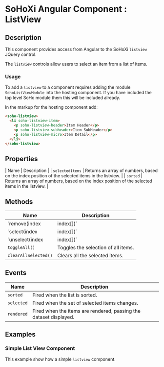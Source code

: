 # SoHoXi Angular Component : ListView

## Description

This component provides access from Angular to the SoHoXi `listview` JQuery control.

The `listview` controls allow users to select an item from a list of items. 

### Usage

To add a `listview` to a component requires adding the module `SohoListViewModule` into the hosting component.  If you have included the top level SoHo module them this will be included already.

In the markup for the hosting component add:

```html
<soho-listview>
  <li soho-listview-item>
    <p soho-listview-header>Item Header</p>
    <p soho-listview-subheader>Item SubHeader</p>
    <p soho-listview-micro>Item Detail</p>
  </li>
</soho-listview>
```


## Properties

| Name | Description |
| `selectedItems` | Returns an array of numbers, based on the index position of the selected items in the listview. |
| `sorted` | Returns an array of numbers, based on the index position of the selected items in the listview. |



## Methods

| Name | Description |
| --- | --- |
| `remove(index | index[])` | Remove the item(s) at the given index (or indices) from the listview. |
| `select(index | index[])` | Select the item(s) at the given index (or indices) from the listview. |
| `unselect(index | index[])` | Unselect the item(s) at the given index (or indices) from the listview. |
| `toggleAll()` | Toggles the selection of all items. |
| `clearAllSelected()` | Clears all the selected items. |

## Events

| Name | Description |
| --- | --- |
| `sorted` | Fired when the list is sorted. |
| `selected` | Fired when the set of selected items changes. |
| `rendered` | Fired when the items are rendered, passing the dataset displayed. |

## Examples

### Simple List View Component

This example show how a simple `listview` component.

```typescript
  
```




